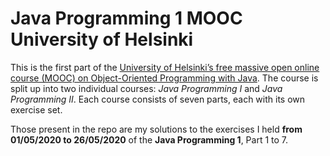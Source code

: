 # Java Programming 1 MOOC University of Helsinki
 
This is the first part of the [University of Helsinki’s free massive open online course (MOOC) on Object-Oriented Programming with Java](https://java-programming.mooc.fi/).
The course is split up into two individual courses: *Java Programming I* and *Java Programming II*. Each course consists of seven parts, each with its own exercise set.

Those present in the repo are my solutions to the exercises I held **from 01/05/2020 to 26/05/2020** of the **Java Programming 1**, Part 1 to 7.
